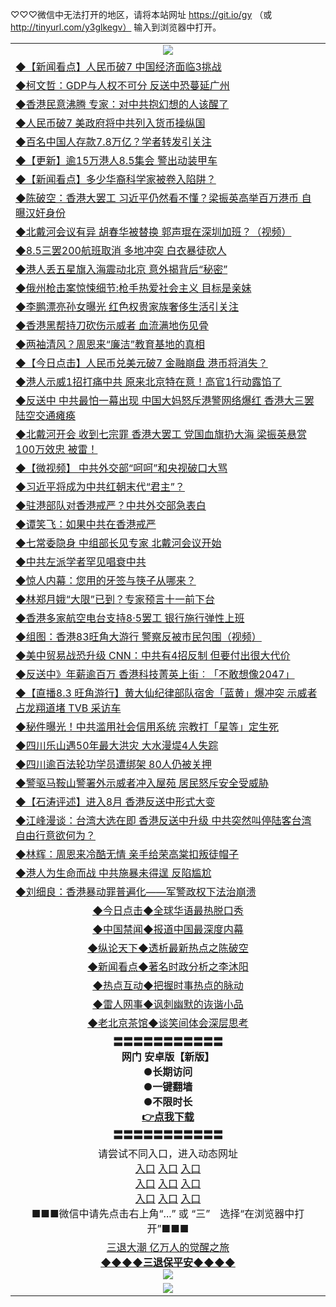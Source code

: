 
♡♡♡微信中无法打开的地区，请将本站网址 https://git.io/gy （或 http://tinyurl.com/y3glkegv） 输入到浏览器中打开。 

<table>
   <tr>
    <td align=center><img src="https://github.com/gyhhx/image-upload/blob/master/20190701.jpg" /></td>
  </tr>
   <tr>
<td align=left>
<a href="https://z7e5m3p3.stackpathcdn.com/oo.aspx?name=c1059588&key=iulvfagzrxnrcwra&from=gy">◆【新闻看点】人民币破7 中国经济面临3挑战</a><br/></td>
  </tr>
  <tr>
<td align=left>
<a href="https://z7e5m3p3.stackpathcdn.com/oo.aspx?name=c1059579&key=iulvfagzrxnrcwra&from=gy">◆柯文哲：GDP与人权不可分 反送中恐蔓延广州</a><br/></td>
 </tr>
  <tr>
<td align=left>
<a href="https://z7e5m3p3.stackpathcdn.com/oo.aspx?name=c1059578&key=iulvfagzrxnrcwra&from=gy">◆香港民意沸腾 专家：对中共抱幻想的人该醒了</a><br/></td>
 </tr>
   <tr>
<td align=left>
<a href="https://z7e5m3p3.stackpathcdn.com/oo.aspx?name=c1059657&key=iulvfagzrxnrcwra&from=gy">◆人民币破7 美政府将中共列入货币操纵国</a><br/></td>
   </tr> 
  <tr>
<td align=left>
<a href="https://z7e5m3p3.stackpathcdn.com/oo.aspx?name=c1059577&key=iulvfagzrxnrcwra&from=gy">◆百名中国人存款7.8万亿？学者转发引关注</a><br/></td>
  </tr> 
 <tr>
<td align=left>
<a href="https://z7e5m3p3.stackpathcdn.com/oo.aspx?name=c1059431&key=iulvfagzrxnrcwra&from=gy">◆【更新】逾15万港人8.5集会 警出动装甲车</a><br/>
</td>
   </tr>
 <tr>
<td align=left>
<a href="https://z7e5m3p3.stackpathcdn.com/oo.aspx?name=c1059602&key=iulvfagzrxnrcwra&from=gy">◆【新闻看点】多少华裔科学家被卷入陷阱？</a><br/></td>
  </tr>
  <tr>
<td align=left>
<a href="https://z7e5m3p3.stackpathcdn.com/oo.aspx?name=c1059560&key=iulvfagzrxnrcwra&from=gy">◆陈破空：香港大罢工 习近平仍然看不懂？梁振英高举百万港币 自曝汉奸身份</a><br/></td>
 </tr>
   <tr>
<td align=left>
<a href="https://z7e5m3p3.stackpathcdn.com/oo.aspx?name=c1059392&key=iulvfagzrxnrcwra&from=gy">◆北戴河会议有异 胡春华被替换 郭声琨在深圳加班？（视频）</a><br/>
</td>
   </tr>
 <tr>
<td align=left>
<a href="https://z7e5m3p3.stackpathcdn.com/oo.aspx?name=http://www.ntdtv.com/gb/2019/08/05/a102638150.html&key=iulvfagzrxnrcwra&from=gy">◆8.5三罢200航班取消 多地冲突 白衣暴徒砍人</a><br/></td>
  </tr>
  <tr>
<td align=left>
<a href="https://z7e5m3p3.stackpathcdn.com/oo.aspx?name=http://www.secretchina.com/news/gb/2019/08/06/902765.html&key=iulvfagzrxnrcwra&from=gy">◆港人丢五星旗入海震动北京 意外揭背后“秘密”</a><br/></td>
 </tr>
  <tr>
<td align=left>
<a href="https://z7e5m3p3.stackpathcdn.com/oo.aspx?name=http://www.ntdtv.com/gb/2019/08/05/a102638258.html&key=iulvfagzrxnrcwra&from=gy">◆俄州枪击案惊悚细节:枪手热爱社会主义 目标是亲妹</a><br/></td>
 </tr>
   <tr>
<td align=left>
<a href="https://z7e5m3p3.stackpathcdn.com/oo.aspx?name=http://www.secretchina.com/news/gb/2019/08/06/902803.html&key=iulvfagzrxnrcwra&from=gy">◆李鹏漂亮孙女曝光 红色权贵家族奢侈生活引关注</a><br/></td>
   </tr> 
  <tr>
<td align=left>
<a href="https://z7e5m3p3.stackpathcdn.com/oo.aspx?name=http://www.ntdtv.com/gb/2019/08/05/a102638206.html&key=iulvfagzrxnrcwra&from=gy">◆香港黑帮持刀砍伤示威者 血流满地伤见骨</a><br/></td>
  </tr> 
 <tr>
<td align=left>
<a href="https://z7e5m3p3.stackpathcdn.com/oo.aspx?name=http://www.secretchina.com/news/gb/2019/08/06/902361.html&key=iulvfagzrxnrcwra&from=gy">◆两袖清风？周恩来“廉洁”教育基地的真相</a><br/>
</td>
   </tr>
 <tr>
<td align=left>
<a href="https://z7e5m3p3.stackpathcdn.com/oo.aspx?name=http://www.ntdtv.com/gb/2019/08/05/a102638115.html&key=iulvfagzrxnrcwra&from=gy">◆【今日点击】人民币兑美元破7 金融崩盘 港币将消失？</a><br/>
</td>
   </tr>
 <tr>
<td align=left>
<a href="https://z7e5m3p3.stackpathcdn.com/oo.aspx?name=c1059541&key=iulvfagzrxnrcwra&from=gy">◆港人示威1招打痛中共 原来北京特在意！高官1行动露馅了</a><br/></td>
  </tr>
  <tr>
<td align=left>
<a href="https://z7e5m3p3.stackpathcdn.com/oo.aspx?name=c1059561&key=iulvfagzrxnrcwra&from=gy">◆反送中 中共最怕一幕出现 中国大妈怒斥港警网络爆红 香港大三罢陆空交通瘫痪</a><br/></td>
 </tr>
   <tr>
<td align=left>
<a href="https://z7e5m3p3.stackpathcdn.com/oo.aspx?name=c1059559&key=iulvfagzrxnrcwra&from=gy">◆北戴河开会 收到七宗罪 香港大罢工 党国血旗扔大海 梁振英悬赏100万效忠 被雷！</a><br/>
</td>
   </tr>
 <tr>
<td align=left>
<a href="https://z7e5m3p3.stackpathcdn.com/oo.aspx?name=c1059661&key=iulvfagzrxnrcwra&from=gy">◆【微视频】 中共外交部“呵呵”和央视破口大骂</a><br/>
</td>
</tr> 
<tr>
<td align=left>
<a href="https://z7e5m3p3.stackpathcdn.com/oo.aspx?name=c1059371&key=iulvfagzrxnrcwra&from=gy">◆习近平将成为中共红朝末代“君主”？</a><br/>
</td>       
</tr> 

   <tr>
<td align=left>
<a href="https://z7e5m3p3.stackpathcdn.com/oo.aspx?name=c1058750&key=iulvfagzrxnrcwra&from=gy">◆驻港部队对香港戒严？中共外交部急表白</a><br/></td>
  </tr>
  <tr>
<td align=left>
<a href="https://z7e5m3p3.stackpathcdn.com/oo.aspx?name=c1058585&key=iulvfagzrxnrcwra&from=gy">◆谭笑飞：如果中共在香港戒严</a><br/></td>
 </tr>
  <tr>
<td align=left>
<a href="https://z7e5m3p3.stackpathcdn.com/oo.aspx?name=c1058790&key=iulvfagzrxnrcwra&from=gy">◆七常委隐身 中组部长见专家 北戴河会议开始</a><br/></td>
 </tr>
   <tr>
<td align=left>
<a href="https://z7e5m3p3.stackpathcdn.com/oo.aspx?name=c1058636&key=iulvfagzrxnrcwra&from=gy">◆中共左派学者罕见唱衰中共</a><br/></td>
   </tr> 
  <tr>
<td align=left>
<a href="https://z7e5m3p3.stackpathcdn.com/oo.aspx?name=c1058900&key=iulvfagzrxnrcwra&from=gy">◆惊人内幕：您用的牙签与筷子从哪来？</a><br/></td>
  </tr> 
 <tr>
<td align=left>
<a href="https://z7e5m3p3.stackpathcdn.com/oo.aspx?name=http://www.ntdtv.com/gb/2019/08/04/a102637071.html&key=iulvfagzrxnrcwra&from=gy">◆林郑月娥“大限”已到？专家预言十一前下台</a><br/>
</td>
   </tr>
 <tr>
<td align=left>
<a href="https://z7e5m3p3.stackpathcdn.com/oo.aspx?name=http://www.ntdtv.com/gb/2019/08/03/a102636930.html&key=iulvfagzrxnrcwra&from=gy">◆香港多家航空电台支持8·5罢工 银行施行弹性上班</a><br/></td>
  </tr>
  <tr>
<td align=left>
<a href="https://z7e5m3p3.stackpathcdn.com/oo.aspx?name=http://www.ntdtv.com/gb/2019/08/04/a102637162.html&key=iulvfagzrxnrcwra&from=gy">◆组图：香港83旺角大游行 警察反被市民包围（视频）</a><br/></td>
 </tr>
   <tr>
<td align=left>
<a href="https://z7e5m3p3.stackpathcdn.com/oo.aspx?name=c1058809&key=iulvfagzrxnrcwra&from=gy">◆美中贸易战恐升级 CNN：中共有4招反制 但要付出很大代价</a><br/>
</td>
   </tr>
 <tr>
<td align=left>
<a href="https://z7e5m3p3.stackpathcdn.com/oo.aspx?name=c1058823&key=iulvfagzrxnrcwra&from=gy">◆反送中》年薪逾百万 香港科技菁英上街︰「不敢想像2047」</a><br/></td>
  </tr>
  <tr>
<td align=left>
<a href="https://z7e5m3p3.stackpathcdn.com/oo.aspx?name=c1058864&key=iulvfagzrxnrcwra&from=gy">◆【直播8.3 旺角游行】黄大仙纪律部队宿舍「蓝黄」爆冲突 示威者占龙翔道堵 TVB 采访车</a><br/></td>
 </tr>
  <tr>
<td align=left>
<a href="https://z7e5m3p3.stackpathcdn.com/oo.aspx?name=c1058841&key=iulvfagzrxnrcwra&from=gy">◆秘件曝光！中共滥用社会信用系统 宗教打「星等」定生死</a><br/></td>
 </tr>
   <tr>
<td align=left>
<a href="https://z7e5m3p3.stackpathcdn.com/oo.aspx?name=c1058839&key=iulvfagzrxnrcwra&from=gy">◆四川乐山遇50年最大洪灾 大水漫堤4人失踪</a><br/></td>
   </tr> 
  <tr>
<td align=left>
<a href="https://z7e5m3p3.stackpathcdn.com/oo.aspx?name=c1058830&key=iulvfagzrxnrcwra&from=gy">◆四川逾百法轮功学员遭绑架 80人仍被关押</a><br/></td>
  </tr> 
 <tr>
<td align=left>
<a href="https://z7e5m3p3.stackpathcdn.com/oo.aspx?name=c1058933&key=iulvfagzrxnrcwra&from=gy">◆警驱马鞍山警署外示威者冲入屋苑 居民怒斥安全受威胁</a><br/>
</td>
   </tr>
 <tr>
<td align=left>
<a href="https://z7e5m3p3.stackpathcdn.com/oo.aspx?name=http://www.ntdtv.com/gb/2019/08/02/a102636232.html&key=iulvfagzrxnrcwra&from=gy">◆【石涛评述】进入8月 香港反送中形式大变</a><br/>
</td>
   </tr>
 <tr>
<td align=left>
<a href="https://z7e5m3p3.stackpathcdn.com/oo.aspx?name=c1058911&key=iulvfagzrxnrcwra&from=gy">◆江峰漫谈：台湾大选在即 香港反送中升级 中共突然叫停陆客台湾自由行意欲何为？</a><br/></td>
  </tr>
  <tr>
<td align=left>
<a href="https://z7e5m3p3.stackpathcdn.com/oo.aspx?name=c1058831&key=iulvfagzrxnrcwra&from=gy">◆林辉：周恩来冷酷无情 亲手给荣高棠扣叛徒帽子 </a><br/></td>
 </tr>
   <tr>
<td align=left>
<a href="https://z7e5m3p3.stackpathcdn.com/oo.aspx?name=c1058941&key=iulvfagzrxnrcwra&from=gy">◆港人为生命而战 中共施暴未得逞 反陷尴尬</a><br/>
</td>
   </tr>
 <tr>
<td align=left>
<a href="https://z7e5m3p3.stackpathcdn.com/oo.aspx?name=c1058981&key=iulvfagzrxnrcwra&from=gy">◆刘细良：香港暴动罪普遍化——军警政权下法治崩溃</a><br/>
</td>
</tr> 
   <tr>
   <td align=center> 
<a href="https://xvery.li/oo.aspx?name=c816850&key=lvvdiyawanfwimxk&from=gy&tag=9877">◆今日点击◆全球华语最热脱口秀</a><br/>
    </td>
  </tr>
  <tr>
  <td align=center>
<a href="https://xvery.li/oo.aspx?name=c816860&key=lvvdiyawanfwimxk&from=gy&tag=99733110">◆中国禁闻◆报道中国最深度内幕</a><br/>
   </tr>
  <tr>
     <td align=center>
<a href="https://xvery.li/oo.aspx?name=c816855&key=lvvdiyawanfwimxk&from=gy&tag=997110">◆纵论天下◆透析最新热点之陈破空</a><br/>
   </tr>
   <tr>
      <td align=center>
<a href="https://xvery.li/oo.aspx?name=c838308&key=lvvdiyawanfwimxk&from=gy&tag=9973110">◆新闻看点◆著名时政分析之李沐阳</a><br/>
   </tr>
   <tr>
     <td align=center>
<a href="https://xvery.li/oo.aspx?name=c816852&key=lvvdiyawanfwimxk&from=gy&tag=9733110">◆热点互动◆把握时事热点的脉动</a><br/>
   </tr>
   <tr>
      <td align=center>
<a href="https://xvery.li/oo.aspx?name=c816694&key=lvvdiyawanfwimxk&from=gy&tag=93310">◆雷人网事◆讽刺幽默的诙谐小品</a><br/>
   </tr>
   <tr>
    <td align=center>
<a href="https://xvery.li/oo.aspx?name=c816650&key=lvvdiyawanfwimxk&from=gy&tag=9973110">◆老北京茶馆◆谈笑间体会深层思考</a><br/>
   </tr>
  <tr>
    <td align=center>
 <b>〓〓〓〓〓〓〓〓〓〓〓<br/>网门 安卓版【新版】<br/> ●长期访问<br/> ●一键翻墙<br/>  ●不限时长<br/> 
 <a href="https://share.weiyun.com/5siioqL">👉<b>点我下载</a><br/>〓〓〓〓〓〓〓〓〓〓〓<br/>
    </td>
    </tr>
   <tr>
    <td align=center>请尝试不同入口，进入动态网址<br/>
      <a href="https://s3.us-east-2.amazonaws.com/ogateo/show.htm">入口</a>
      <a href="https://s3.ca-central-1.amazonaws.com/ogatec/show.htm">入口</a>
      <a href="https://s3.ap-southeast-2.amazonaws.com/ogatey/show.htm">入口</a><br/>
      <a href="https://s3.ap-northeast-2.amazonaws.com/ogates/show.htm">入口</a>
      <a href="https://s3.eu-central-1.amazonaws.com/ogatef/show.htm">入口</a>
      <a href="https://s3.ap-south-1.amazonaws.com/ogatem/show.htm">入口</a><br/>
      <a href="https://s3-us-west-1.amazonaws.com/ogaten/show.htm">入口</a>
      <a href="https://s3.eu-west-2.amazonaws.com/ogatel/show.htm">入口</a>
      <a href="https://s3.ap-northeast-1.amazonaws.com/ogatet/show.htm">入口</a><br/>
      ■■■微信中请先点击右上角“...” 或 “三”　选择“在浏览器中打开”■■■<b><br/>
    </td>
  </tr>
  <tr>  
  <td align=center>
  <a href="http://ctbtfdoocixoa.global.ssl.fastly.net/oo.aspx?name=c894205&key=ofejcfaxcltk&from=gy&tag=9973110">三退大潮 亿万人的觉醒之旅</a><br/>
      <a href="http://ctbtfdoocixoa.global.ssl.fastly.net/oo.aspx?name=ogQuit.aspx&key=ofejcfaxcltk&from=gy"><b>◆◆◆◆三退保平安◆◆◆◆<br/></a>
      <img src="https://github.com/gyhhx/image-upload/blob/master/3t.jpg" /><br/>
      </td>
  </tr>
   <tr>
    <td align=center><img src="https://raw.githubusercontent.com/oGate2/Up/master/oGate_640.jpg"/></td>
  </tr>
</table>

